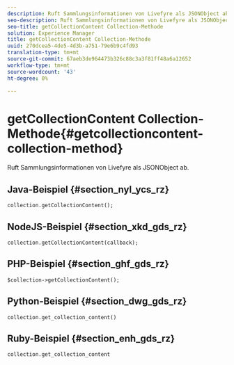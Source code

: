 ```yaml
---
description: Ruft Sammlungsinformationen von Livefyre als JSONObject ab.
seo-description: Ruft Sammlungsinformationen von Livefyre als JSONObject ab.
seo-title: getCollectionContent Collection-Methode
solution: Experience Manager
title: getCollectionContent Collection-Methode
uuid: 270dcea5-4de5-4d3b-a751-79e6b9c4fd93
translation-type: tm+mt
source-git-commit: 67aeb3de964473b326c88c3a3f81ff48a6a12652
workflow-type: tm+mt
source-wordcount: '43'
ht-degree: 0%

---
```



# getCollectionContent Collection-Methode{#getcollectioncontent-collection-method}

Ruft Sammlungsinformationen von Livefyre als JSONObject ab.

## Java-Beispiel {#section_nyl_ycs_rz}

```
collection.getCollectionContent(); 
```

## NodeJS-Beispiel {#section_xkd_gds_rz}

```
collection.getCollectionContent(callback); 
```

## PHP-Beispiel {#section_ghf_gds_rz}

```
$collection->getCollectionContent(); 
```

## Python-Beispiel {#section_dwg_gds_rz}

```
collection.get_collection_content() 
```

## Ruby-Beispiel {#section_enh_gds_rz}

```
collection.get_collection_content 
```

